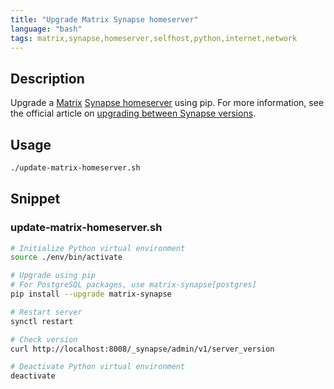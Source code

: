 ```yaml
---
title: "Upgrade Matrix Synapse homeserver"
language: "bash"
tags: matrix,synapse,homeserver,selfhost,python,internet,network
---
```


## Description

Upgrade a [Matrix](https://matrix.org/) [Synapse homeserver](https://github.com/matrix-org/synapse/) using pip. For more information, see the official article on [upgrading between Synapse versions](https://matrix-org.github.io/synapse/develop/upgrade).

## Usage

```bash
./update-matrix-homeserver.sh
```

## Snippet

### update-matrix-homeserver.sh

```bash
# Initialize Python virtual environment
source ./env/bin/activate

# Upgrade using pip
# For PostgreSQL packages, use matrix-synapse[postgres]
pip install --upgrade matrix-synapse

# Restart server
synctl restart

# Check version
curl http://localhost:8008/_synapse/admin/v1/server_version

# Deactivate Python virtual environment
deactivate
```
